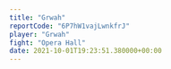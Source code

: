 ```yaml
---
title: "Grwah"
reportCode: "6P7hW1vajLwnkfrJ"
player: "Grwah"
fight: "Opera Hall"
date: 2021-10-01T19:23:51.380000+00:00
---
```

